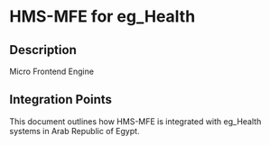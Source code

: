 # HMS-MFE for eg_Health

## Description

Micro Frontend Engine

## Integration Points

This document outlines how HMS-MFE is integrated with eg_Health systems in Arab Republic of Egypt.
